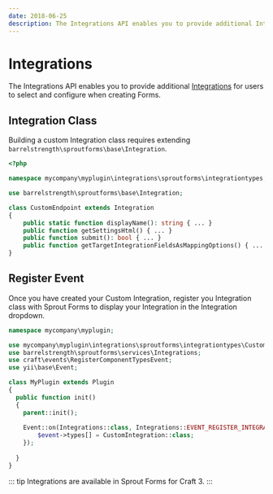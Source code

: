 ```yaml
---
date: 2018-06-25
description: The Integrations API enables you to provide additional Integrations for users to select and configure when creating Forms.
---
```


# Integrations

The Integrations API enables you to provide additional [Integrations](./integrations.md) for users to select and configure when creating Forms.

## Integration Class

Building a custom Integration class requires extending `barrelstrength\sproutforms\base\Integration`.

``` php
<?php

namespace mycompany\myplugin\integrations\sproutforms\integrationtypes;

use barrelstrength\sproutforms\base\Integration;

class CustomEndpoint extends Integration
{
    public static function displayName(): string { ... }
    public function getSettingsHtml() { ... }
    public function submit(): bool { ... }
    public function getTargetIntegrationFieldsAsMappingOptions() { ... }
}
```

## Register Event

Once you have created your Custom Integration, register you Integration class with Sprout Forms to display your Integration in the Integration dropdown.

``` php
namespace mycompany\myplugin;

use mycompany\myplugin\integrations\sproutforms\integrationtypes\CustomIntegration;
use barrelstrength\sproutforms\services\Integrations;
use craft\events\RegisterComponentTypesEvent;
use yii\base\Event;

class MyPlugin extends Plugin
{
  public function init()
  {
    parent::init();
    
    Event::on(Integrations::class, Integrations::EVENT_REGISTER_INTEGRATIONS, function(RegisterComponentTypesEvent $event) {
        $event->types[] = CustomIntegration::class;
    });
  
  }
}
```

::: tip
Integrations are available in Sprout Forms for Craft 3.
:::